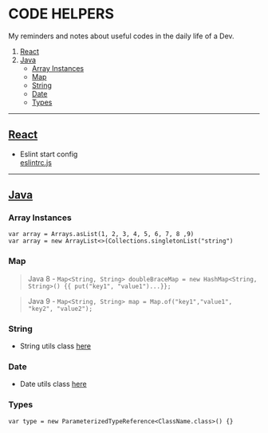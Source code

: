 # CODE HELPERS

My reminders and notes about useful codes in the daily life of a Dev.

1. [React](#React)
2. [Java](#Java)
    - [Array Instances](#array-instances)
    - [Map](#map)
    - [String](#string)
    - [Date](#date)
    - [Types](#types)

---

## [React](#React)

- Eslint start config <br>
  [eslintrc.js](https://github.com/matheusicaro/helpers/blob/master/code/react/eslintrc.js)

---

## [Java](#Java)

### Array Instances

`var array = Arrays.asList(1, 2, 3, 4, 5, 6, 7, 8 ,9)`<br>
`var array = new ArrayList<>(Collections.singletonList("string")`

### Map

> Java 8 - `Map<String, String> doubleBraceMap = new HashMap<String, String>() {{ put("key1", "value1")...}};`<br>

> Java 9 - `Map<String, String> map = Map.of("key1","value1", "key2", "value2");`

### String

- String utils class [here](https://github.com/matheusicaro/helpers/blob/master/code/java/StringUtils.java)

### Date

- Date utils class [here](https://github.com/matheusicaro/helpers/blob/master/code/java/DateUtils.java)

### Types

`var type = new ParameterizedTypeReference<ClassName.class>() {}`
